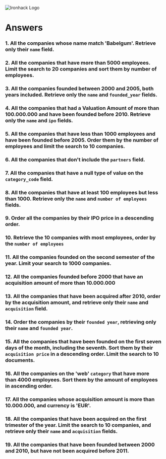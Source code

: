 ![Ironhack Logo](https://i.imgur.com/1QgrNNw.png)

# Answers

### 1. All the companies whose name match 'Babelgum'. Retrieve only their `name` field.

<!-- 
query: {name: "Babelgum"}
Project: {name:1}
sort: /  /
skip: /  /
limit: /  /
} -->

### 2. All the companies that have more than 5000 employees. Limit the search to 20 companies and sort them by **number of employees**.

<!-- 
query: /  {number_of_employees: {$gt: 5000}} /
projection: /  /
sort: /  {number_of_employees: 1}/
skip: /  /
limit: / 20 / -->

### 3. All the companies founded between 2000 and 2005, both years included. Retrieve only the `name` and `founded_year` fields.

<!-- 
query: / {$and:[{founded_year: {$gt: 2000}}, {founded_year: {$lt: 2005}} ] } /
projection: / {name:1,  founded_year:1}  /
sort: /  /
skip: /  /
limit: /  /
 -->

### 4. All the companies that had a Valuation Amount of more than 100.000.000 and have been founded before 2010. Retrieve only the `name` and `ipo` fields.

<!-- 
query: / {$and:[{"ipo.valuation_amount": {$gt: 100000000}}, {founded_year: {$lt: 2010}} ] } /
projection: / {name:1,  ipo:1}  /
sort: /  /
skip: /  /
limit: /  / 
-->

### 5. All the companies that have less than 1000 employees and have been founded before 2005. Order them by the number of employees and limit the search to 10 companies.

<!-- 
query: /  {$and:[ {number_of_employees: {$lte:1000} }, {founded_year: {$lt: 2005}} ] }/
projection: /   /
sort: / {number_of_employees: 1} /
skip: /  /
limit: / 10  / 
-->

### 6. All the companies that don't include the `partners` field.

<!-- 
query: / {partners:{$exists:false}} /
projection: /   /
sort: /  /
skip: /  /
limit: /  / 
-->

### 7. All the companies that have a null type of value on the `category_code` field.

<!-- 
query: / {category_code:{$exists:null}} /
projection: /   /
sort: /  /
skip: /  /
limit: /  / 
-->

### 8. All the companies that have at least 100 employees but less than 1000. Retrieve only the `name` and `number of employees` fields.

<!-- 
query: / {$and: [{number_of_employees: {$gte: 100}}, {number_of_employees: {$lt: 1000}}] } /
projection: / {name:1, number_of_employees:1}  /
sort: /  /
skip: /  /
limit: /  / 
-->

### 9. Order all the companies by their IPO price in a descending order.

<!-- 
query: / {$and:[{ ipo: {$exists:true } }, {"ipo.valuation_amount":{$ne:null}}]} /
projection: /   /
sort: / {"ipo.valuation_amount": -1} /
skip: /  /
limit: /  / 
-->

### 10. Retrieve the 10 companies with most employees, order by the `number of employees`

<!-- 
query: /  /
projection: /   /
sort: / {number_of_employees:-1} /
skip: /  /
limit: / 10 / 
-->

### 11. All the companies founded on the second semester of the year. Limit your search to 1000 companies.

<!-- 
query: / {$and:[{founded_month:{$gte:7}},{founded_month:{$lte:12}} ]} /
projection: /   /
sort: /  /
skip: /  /
limit: / 1000 / 
-->

### 12. All the companies founded before 2000 that have an acquisition amount of more than 10.000.000

<!-- 
query: / {$and:[{"acquisition.price_amount":{$gte:10000000}},{founded_year:{$lte:2000}} ]} /
projection: /   /
sort: /  /
skip: /  /
limit: /  / 
-->

### 13. All the companies that have been acquired after 2010, order by the acquisition amount, and retrieve only their `name` and `acquisition` field.

<!-- 
query: / {founded_year:{$gt:2010}}  /
projection: /   /
sort: / {"acquisition.price_amount":-1} /
skip: /  /
limit: /  / 
-->

### 14. Order the companies by their `founded year`, retrieving only their `name` and `founded year`.

<!-- 
query: /  /
projection: / {name:1, founded_year:1}  /
sort: / {founded_year:1} /
skip: /  /
limit: /  / 
-->

### 15. All the companies that have been founded on the first seven days of the month, including the seventh. Sort them by their `acquisition price` in a descending order. Limit the search to 10 documents.

<!-- 
query: /  /
projection: /   /
sort: /  /
skip: /  /
limit: /  / 
-->

### 16. All the companies on the 'web' `category` that have more than 4000 employees. Sort them by the amount of employees in ascending order.

<!-- 
query: /  /
projection: /   /
sort: /  /
skip: /  /
limit: /  / 
-->

### 17. All the companies whose acquisition amount is more than 10.000.000, and currency is 'EUR'.

<!-- 
query: /  /
projection: /   /
sort: /  /
skip: /  /
limit: /  / 
-->

### 18. All the companies that have been acquired on the first trimester of the year. Limit the search to 10 companies, and retrieve only their `name` and `acquisition` fields.

<!-- 
query: /  /
projection: /   /
sort: /  /
skip: /  /
limit: /  / 
-->

### 19. All the companies that have been founded between 2000 and 2010, but have not been acquired before 2011.

<!-- 
query: /  /
projection: /   /
sort: /  /
skip: /  /
limit: /  / 
-->
